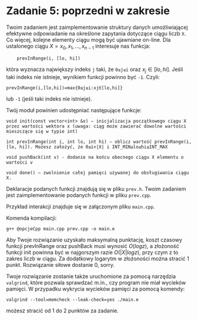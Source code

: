 # Zadanie 5: poprzedni w zakresie

Twoim zadaniem jest zaimplementowanie struktury danych umożliwiającej efektywne odpowiadanie na określone zapytania dotyczące ciągu liczb `X`. Co więcej, kolejne elementy ciągu mogą być ujawniane on-line. Dla ustalonego ciągu $X=x_0,x_1, \dots ,x_{n-1}$ interesuje nas funkcja:
```
    prevInRange(i, [lo, hi]) 
```
która wyznacza największy indeks `j` taki, że `0≤j≤i`
oraz $x_j \in [lo,hi]$. Jeśli taki indeks nie istnieje, wynikiem funkcji powinno być `-1`.
Czyli:
```
prevInRange(i,[lo,hi])=max{0≤j≤i:xj∈[lo,hi]}
```
lub `-1` (jeśli taki indeks nie istnieje).

Twój moduł powinien udostępniać następujące funkcje:
```
void init(const vector<int> &x) – inicjalizacja początkowego ciągu X przez wartości wektora x (uwaga: ciąg może zawierać dowolne wartości mieszczące się w typie int)

int prevInRange(int i, int lo, int hi) – oblicz wartość prevInRange(i, [lo, hi]). Możesz założyć, że 0≤i<|X| i INT_MIN≤lo≤hi≤INT_MAX

void pushBack(int v) - dodanie na końcu obecnego ciągu X elementu o wartości v

void done() – zwolnienie całej pamięci używanej do obsługiwania ciągu X.
```
Deklaracje podanych funkcji znajdują się w pliku `prev.h`. Twoim zadaniem jest zaimplementowanie podanych funkcji w pliku `prev.cpp`.

Przykład interakcji znajduje się w załączonym pliku `main.cpp`.

Komenda kompilacji:

`g++ @opcjeCpp main.cpp prev.cpp -o main.e`

Aby Twoje rozwiązanie uzyskało maksymalną punktację, koszt czasowy funkcji prevInRange oraz pushBack musi wynosić $O(logz)$, a złożoność funkcji init powinna być w najgorszym razie $O(|X|logz)$, przy czym z to zakres liczb w ciągu. Za dodatkowy logarytm w złożoności można stracić 1 punkt. Rozwiązanie siłowe dostanie 0, sorry.

Twoje rozwiązanie zostanie także uruchomione za pomocą narzędzia `valgrind`, które pozwala sprawdzać m.in., czy program nie miał wycieków pamięci. W przypadku wykrycia wycieków pamięci za pomocą komendy:
```
valgrind --tool=memcheck --leak-check=yes ./main.e
```
możesz stracić od 1 do 2 punktów za zadanie.